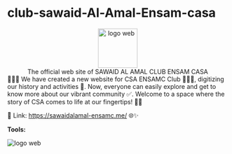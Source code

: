 
# club-sawaid-Al-Amal-Ensam-casa
<center>
<img src="https://github.com/AyoubElmortaji/club-sawaid-Al-Amal-Ensam-casa/assets/88349298/3717271f-29fe-46e0-9664-d81c3cb09d77" alt="logo web" width="90" height="auto"><br>
The official web site of SAWAID AL AMAL CLUB ENSAM CASA
</center>
🌟✨🎉 We have created a new website for CSA ENSAMC Club 💚🧡💛, digitizing our history and activities 💾. Now, everyone can easily explore and get to know more about our vibrant community ✅. Welcome to a space where the story of CSA comes to life at our fingertips! 🚀🌐

🔴 Link: https://sawaidalamal-ensamc.me/ 🌐✨


<b>Tools:</b><br>

<img src="https://th.bing.com/th/id/OIP.kij1QlZKaZtCPtEbWQpiVAAAAA?rs=1&pid=ImgDetMain"  alt="logo web"  height="auto">






